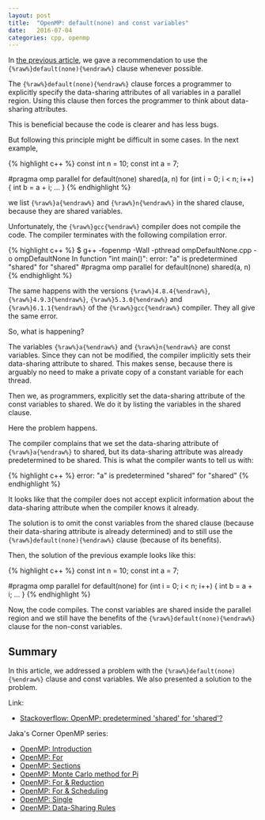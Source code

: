 ```yaml
---
layout: post
title:  "OpenMP: default(none) and const variables"
date:   2016-07-04
categories: cpp, openmp
---
```


In [the previous article](/blog/2016/06/omp-data-sharing-attributes.html), we
gave a recommendation to use the `{%raw%}default(none){%endraw%}` clause
whenever possible.

The `{%raw%}default(none){%endraw%}` clause forces a programmer to explicitly
specify the data-sharing attributes of all variables in a parallel region. Using
this clause then forces the programmer to think about data-sharing attributes.

This is beneficial because the code is clearer and has less bugs.

But following this principle might be difficult in some cases. In the next example,

{% highlight c++ %}
const int n = 10;
const int a = 7;

#pragma omp parallel for default(none) shared(a, n)
for (int i = 0; i < n; i++)
{
    int b = a + i;
    ...
}
{% endhighlight %}

we list `{%raw%}a{%endraw%}` and `{%raw%}n{%endraw%}` in the shared clause,
because they are shared variables.

Unfortunately, the `{%raw%}gcc{%endraw%}` compiler does not compile the code.
The compiler terminates with the following compilation error.

{% highlight c++ %}
$ g++ -fopenmp -Wall -pthread ompDefaultNone.cpp -o ompDefaultNone
In function "int main()":
error: "a" is predetermined "shared" for "shared"
#pragma omp parallel for default(none) shared(a, n)
{% endhighlight %}

The same happens with the versions `{%raw%}4.8.4{%endraw%}`,
`{%raw%}4.9.3{%endraw%}`, `{%raw%}5.3.0{%endraw%}` and `{%raw%}6.1.1{%endraw%}`
of the `{%raw%}gcc{%endraw%}` compiler. They all give the same error.

So, what is happening?

The variables `{%raw%}a{%endraw%}` and `{%raw%}n{%endraw%}` are const
variables. Since they can not be modified, the compiler implicitly sets their
data-sharing attribute to shared. This makes sense, because there is arguably no
need to make a private copy of a constant variable for each thread.

Then we, as programmers, explicitly set the data-sharing attribute of the const
variables to shared.  We do it by listing the variables in the shared clause.

Here the problem happens. 

The compiler complains that we set the data-sharing attribute of
`{%raw%}a{%endraw%}` to shared, but its data-sharing attribute was already
predetermined to be shared. This is what the compiler wants to tell us with:

{% highlight c++ %}
error: "a" is predetermined "shared" for "shared"
{% endhighlight %}

It looks like that the compiler does not accept explicit information about the
data-sharing attribute when the compiler knows it already.

The solution is to omit the const variables from the shared clause (because
their data-sharing attribute is already determined) and to still use the
`{%raw%}default(none){%endraw%}` clause (because of its benefits). 

Then, the solution of the previous example looks like this:

{% highlight c++ %}
const int n = 10;
const int a = 7;

#pragma omp parallel for default(none) 
for (int i = 0; i < n; i++)
{
    int b = a + i;
    ...
}
{% endhighlight %}

Now, the code compiles. The const variables are shared inside the parallel
region and we still have the benefits of the `{%raw%}default(none){%endraw%}`
clause for the non-const variables.

Summary
-------

In this article, we addressed a problem with the `{%raw%}default(none){%endraw%}`
clause and const variables. We also presented a solution to the problem.


Link:

* [Stackoverflow: OpenMP: predetermined 'shared' for
  'shared'?](http://stackoverflow.com/questions/13199398/openmp-predetermined-shared-for-shared)

Jaka's Corner OpenMP series:

* [OpenMP: Introduction](/blog/2016/04/omp-introduction.html)
* [OpenMP: For](/blog/2016/05/omp-for.html)
* [OpenMP: Sections](/blog/2016/05/omp-sections.html)
* [OpenMP: Monte Carlo method for Pi](/blog/2016/05/omp-monte-carlo-pi.html)
* [OpenMP: For & Reduction](/blog/2016/06/omp-for-reduction.html)
* [OpenMP: For & Scheduling](/blog/2016/06/omp-for-scheduling.html)
* [OpenMP: Single](/blog/2016/06/omp-single.html)
* [OpenMP: Data-Sharing Rules](/blog/2016/06/omp-data-sharing-attributes.html)

